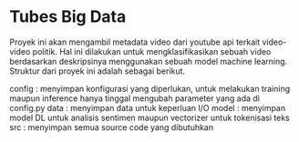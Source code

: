 # Tubes Big Data
Proyek ini akan mengambil metadata video dari youtube api terkait video-video politik. Hal ini dilakukan untuk mengklasifikasikan sebuah video berdasarkan deskripsinya menggunakan sebuah model machine learning. Struktur dari proyek ini adalah sebagai berikut.

config : menyimpan konfigurasi yang diperlukan, untuk melakukan training maupun inference hanya tinggal mengubah parameter yang ada di config.py
data : menyimpan data untuk keperluan I/O 
model : menyimpan model DL untuk analisis sentimen maupun vectorizer untuk tokenisasi teks
src : menyimpan semua source code yang dibutuhkan
  

